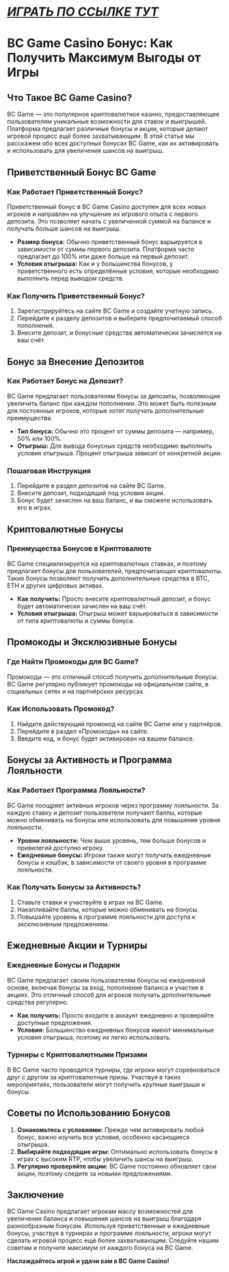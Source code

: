 # [***<u>ИГРАТЬ ПО ССЫЛКЕ ТУТ</u>***](https://partnerbcgame.com/d9b112f90)

# BC Game Casino Бонус: Как Получить Максимум Выгоды от Игры

## Что Такое BC Game Casino?

BC Game — это популярное криптовалютное казино, предоставляющее пользователям уникальные возможности для ставок и выигрышей. Платформа предлагает различные бонусы и акции, которые делают игровой процесс ещё более захватывающим. В этой статье мы расскажем обо всех доступных бонусах BC Game, как их активировать и использовать для увеличения шансов на выигрыш.

## Приветственный Бонус BC Game

### Как Работает Приветственный Бонус?

Приветственный бонус в BC Game Casino доступен для всех новых игроков и направлен на улучшение их игрового опыта с первого депозита. Это позволяет начать с увеличенной суммой на балансе и получать больше шансов на выигрыш.

* **Размер бонуса:** Обычно приветственный бонус варьируется в зависимости от суммы первого депозита. Платформа часто предлагает до 100% или даже больше на первый депозит.
* **Условия отыгрыша:** Как и у большинства бонусов, у приветственного есть определённые условия, которые необходимо выполнить перед выводом средств.

### Как Получить Приветственный Бонус?

1. Зарегистрируйтесь на сайте BC Game и создайте учетную запись.
2. Перейдите к разделу депозитов и выберите предпочитаемый способ пополнения.
3. Внесите депозит, и бонусные средства автоматически зачислятся на ваш счёт.

## Бонус за Внесение Депозитов

### Как Работает Бонус на Депозит?

BC Game предлагает пользователям бонусы за депозиты, позволяющие увеличить баланс при каждом пополнении. Это может быть полезным для постоянных игроков, которые хотят получать дополнительные преимущества.

* **Тип бонуса:** Обычно это процент от суммы депозита — например, 50% или 100%.
* **Отыгрыш:** Для вывода бонусных средств необходимо выполнить условия отыгрыша. Процент отыгрыша зависит от конкретной акции.

### Пошаговая Инструкция

1. Перейдите в раздел депозитов на сайте BC Game.
2. Внесите депозит, подходящий под условия акции.
3. Бонус будет зачислен на ваш баланс, и вы сможете использовать его в играх.

## Криптовалютные Бонусы

### Преимущества Бонусов в Криптовалюте

BC Game специализируется на криптовалютных ставках, и поэтому предлагает бонусы для пользователей, предпочитающих криптовалюты. Такие бонусы позволяют получить дополнительные средства в BTC, ETH и других цифровых активах.

* **Как получить:** Просто внесите криптовалютный депозит, и бонус будет автоматически зачислен на ваш счёт.
* **Условия отыгрыша:** Отыгрыш может варьироваться в зависимости от типа криптовалюты и суммы бонуса.

## Промокоды и Эксклюзивные Бонусы

### Где Найти Промокоды для BC Game?

Промокоды — это отличный способ получить дополнительные бонусы. BC Game регулярно публикует промокоды на официальном сайте, в социальных сетях и на партнёрских ресурсах.

### Как Использовать Промокод?

1. Найдите действующий промокод на сайте BC Game или у партнёров.
2. Перейдите в раздел «Промокоды» на сайте.
3. Введите код, и бонус будет активирован на вашем балансе.

## Бонусы за Активность и Программа Лояльности

### Как Работает Программа Лояльности?

BC Game поощряет активных игроков через программу лояльности. За каждую ставку и депозит пользователи получают баллы, которые можно обменивать на бонусы или использовать для повышения уровня лояльности.

* **Уровни лояльности:** Чем выше уровень, тем больше бонусов и привилегий доступно игроку.
* **Ежедневные бонусы:** Игроки также могут получать ежедневные бонусы и кэшбэк, в зависимости от своего уровня в программе лояльности.

### Как Получать Бонусы за Активность?

1. Ставьте ставки и участвуйте в играх на BC Game.
2. Накапливайте баллы, которые можно обменивать на бонусы.
3. Повышайте уровень в программе лояльности для доступа к эксклюзивным предложениям.

## Ежедневные Акции и Турниры

### Ежедневные Бонусы и Подарки

BC Game предлагает своим пользователям бонусы на ежедневной основе, включая бонусы за вход, пополнение баланса и участие в акциях. Это отличный способ для игроков получать дополнительные средства регулярно.

* **Как получить:** Просто входите в аккаунт ежедневно и проверяйте доступные предложения.
* **Условия:** Большинство ежедневных бонусов имеют минимальные условия отыгрыша, поэтому их легко использовать.

### Турниры с Криптовалютными Призами

В BC Game часто проводятся турниры, где игроки могут соревноваться друг с другом за криптовалютные призы. Участвуя в таких мероприятиях, пользователи могут получить крупные выигрыши и бонусы.

## Советы по Использованию Бонусов

1. **Ознакомьтесь с условиями:** Прежде чем активировать любой бонус, важно изучить все условия, особенно касающиеся отыгрыша.
2. **Выбирайте подходящие игры:** Оптимально использовать бонусы в играх с высоким RTP, чтобы увеличить шансы на выигрыш.
3. **Регулярно проверяйте акции:** BC Game постоянно обновляет свои акции, поэтому следите за новыми предложениями.

## Заключение

BC Game Casino предлагает игрокам массу возможностей для увеличения баланса и повышения шансов на выигрыш благодаря разнообразным бонусам. Используя приветственные и ежедневные бонусы, участвуя в турнирах и программе лояльности, игроки могут сделать игровой процесс ещё более захватывающим. Следуйте нашим советам и получите максимум от каждого бонуса на BC Game.

**Наслаждайтесь игрой и удачи вам в BC Game Casino!**
